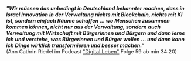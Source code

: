 ***"Wir müssen das unbedingt in Deutschland bekannter machen, dass in Israel Innovation in der Verwaltung nichts mit Blockchain, nichts mit KI ist, sondern einfach Räume schaffen ... wo Menschen zusammen kommen können, nicht nur aus der Verwaltung, sondern auch Verwaltung mit Wirtschaft mit Bürgerinnen und Bürgern und dann lerne ich und verstehe, was Bürgerinnen und Bürger wollen ... und dann kann ich Dinge wirklich transformieren und besser machen."***  
(Ann Cathrin Riedel im Podcast ["Digital Leben"](https://www.mdr.de/mdr-sachsen-anhalt/podcast/digital/audio-digital-leben-digitalrat-ann-cathrin-riedel-juergen-stember-102.html) Folge 59 ab min 34:20)
